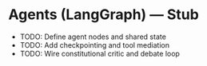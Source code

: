 # Agents (LangGraph) — Stub

- TODO: Define agent nodes and shared state
- TODO: Add checkpointing and tool mediation
- TODO: Wire constitutional critic and debate loop
